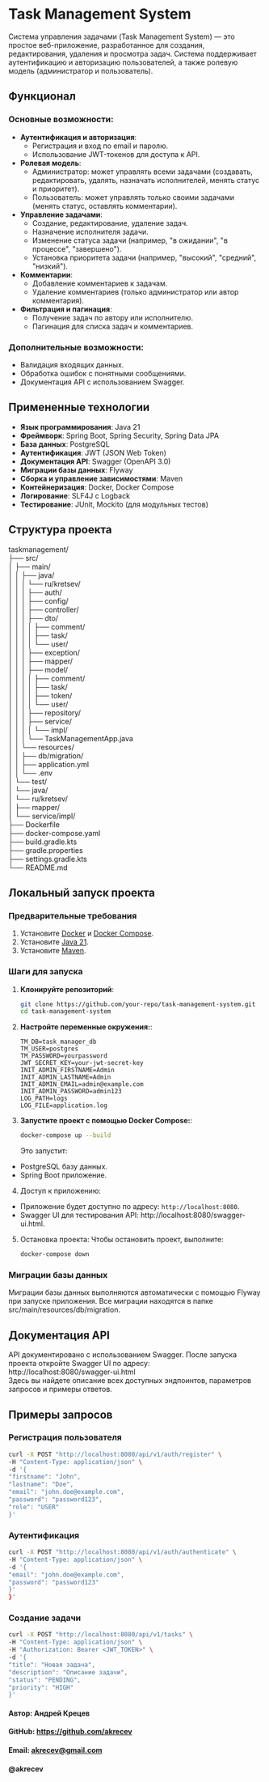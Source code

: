 # Task Management System

Система управления задачами (Task Management System) — это простое веб-приложение, разработанное для создания, редактирования, удаления и просмотра задач. Система поддерживает аутентификацию и авторизацию пользователей, а также ролевую модель (администратор и пользователь).

## Функционал

### Основные возможности:
- **Аутентификация и авторизация**:
   - Регистрация и вход по email и паролю.
   - Использование JWT-токенов для доступа к API.
- **Ролевая модель**:
   - Администратор: может управлять всеми задачами (создавать, редактировать, удалять, назначать исполнителей, менять статус и приоритет).
   - Пользователь: может управлять только своими задачами (менять статус, оставлять комментарии).
- **Управление задачами**:
   - Создание, редактирование, удаление задач.
   - Назначение исполнителя задачи.
   - Изменение статуса задачи (например, "в ожидании", "в процессе", "завершено").
   - Установка приоритета задачи (например, "высокий", "средний", "низкий").
- **Комментарии**:
   - Добавление комментариев к задачам.
   - Удаление комментариев (только администратор или автор комментария).
- **Фильтрация и пагинация**:
   - Получение задач по автору или исполнителю.
   - Пагинация для списка задач и комментариев.

### Дополнительные возможности:
- Валидация входящих данных.
- Обработка ошибок с понятными сообщениями.
- Документация API с использованием Swagger.

## Примененные технологии

- **Язык программирования**: Java 21
- **Фреймворк**: Spring Boot, Spring Security, Spring Data JPA
- **База данных**: PostgreSQL
- **Аутентификация**: JWT (JSON Web Token)
- **Документация API**: Swagger (OpenAPI 3.0)
- **Миграции базы данных**: Flyway
- **Сборка и управление зависимостями**: Maven
- **Контейнеризация**: Docker, Docker Compose
- **Логирование**: SLF4J с Logback
- **Тестирование**: JUnit, Mockito (для модульных тестов)

## Структура проекта

taskmanagement/  
├── src/  
│   ├── main/  
│   │   ├── java/  
│   │   │   └── ru/kretsev/  
│   │   │       ├── auth/  
│   │   │       ├── config/  
│   │   │       ├── controller/  
│   │   │       ├── dto/  
│   │   │       │   ├── comment/  
│   │   │       │   ├── task/  
│   │   │       │   └── user/  
│   │   │       ├── exception/  
│   │   │       ├── mapper/  
│   │   │       ├── model/  
│   │   │       │   ├── comment/  
│   │   │       │   ├── task/  
│   │   │       │   ├── token/  
│   │   │       │   └── user/  
│   │   │       ├── repository/  
│   │   │       ├── service/  
│   │   │       │   └── impl/  
│   │   │       └── TaskManagementApp.java  
│   │   └── resources/  
│   │       ├── db/migration/  
│   │       ├── application.yml  
│   │       └── .env  
│   └── test/  
│       └── java/  
│           └── ru/kretsev/  
│               ├── mapper/  
│               └── service/impl/  
├── Dockerfile  
├── docker-compose.yaml  
├── build.gradle.kts  
├── gradle.properties  
├── settings.gradle.kts  
└── README.md  


## Локальный запуск проекта

### Предварительные требования

1. Установите [Docker](https://docs.docker.com/get-docker/) и [Docker Compose](https://docs.docker.com/compose/install/).
2. Установите [Java 21](https://openjdk.org/projects/jdk/21/).
3. Установите [Maven](https://maven.apache.org/install.html).

### Шаги для запуска

1. **Клонируйте репозиторий**:
   ```bash
   git clone https://github.com/your-repo/task-management-system.git
   cd task-management-system
   ```

2. **Настройте переменные окружения:**:
   ```env
   TM_DB=task_manager_db
   TM_USER=postgres  
   TM_PASSWORD=yourpassword  
   JWT_SECRET_KEY=your-jwt-secret-key  
   INIT_ADMIN_FIRSTNAME=Admin  
   INIT_ADMIN_LASTNAME=Admin  
   INIT_ADMIN_EMAIL=admin@example.com  
   INIT_ADMIN_PASSWORD=admin123
   LOG_PATH=logs
   LOG_FILE=application.log
   ```
3. **Запустите проект с помощью Docker Compose:**:
   ```bash
   docker-compose up --build
   ```
   Это запустит:
- PostgreSQL базу данных.
- Spring Boot приложение.

4. Доступ к приложению:
- Приложение будет доступно по адресу: `http://localhost:8080`.
- Swagger UI для тестирования API: http://localhost:8080/swagger-ui.html.

5. Остановка проекта:
   Чтобы остановить проект, выполните:
    ```bash
   docker-compose down
   ```

### Миграции базы данных
Миграции базы данных выполняются автоматически с помощью Flyway при запуске приложения.
Все миграции находятся в папке src/main/resources/db/migration.

## Документация API
API документировано с использованием Swagger. После запуска проекта откройте Swagger UI по адресу:  
http://localhost:8080/swagger-ui.html  
Здесь вы найдете описание всех доступных эндпоинтов, параметров запросов и примеры ответов.

## Примеры запросов

### Регистрация пользователя
   ```bash
curl -X POST "http://localhost:8080/api/v1/auth/register" \
-H "Content-Type: application/json" \
-d '{
  "firstname": "John",
  "lastname": "Doe",
  "email": "john.doe@example.com",
  "password": "password123",
  "role": "USER"
}'
   ```

### Аутентификация
   ```bash
 curl -X POST "http://localhost:8080/api/v1/auth/authenticate" \
-H "Content-Type: application/json" \
-d '{
  "email": "john.doe@example.com",
  "password": "password123"
}'
}'
   ```

### Создание задачи
   ```bash
 curl -X POST "http://localhost:8080/api/v1/tasks" \
-H "Content-Type: application/json" \
-H "Authorization: Bearer <JWT_TOKEN>" \
-d '{
  "title": "Новая задача",
  "description": "Описание задачи",
  "status": "PENDING",
  "priority": "HIGH"
}'
   ```

#### Автор: Андрей Крецев
#### GitHub: https://github.com/akrecev
#### Email: akrecev@gmail.com
#### @akrecev